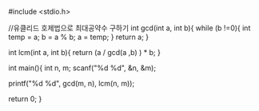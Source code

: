 #include <stdio.h>

//유클리드 호제법으로 최대공약수 구하기
int gcd(int a, int b){
  while (b !=0){
    int temp = a;
    b = a % b;
    a = temp;
  }
  return a;
}

int lcm(int a, int b){
  return (a / gcd(a ,b) ) * b;
}

int main(){
  int n, m;
  scanf("%d %d", &n, &m);
  
  printf("%d %d", gcd(m, n), lcm(n, m));

  return 0;
}

  
